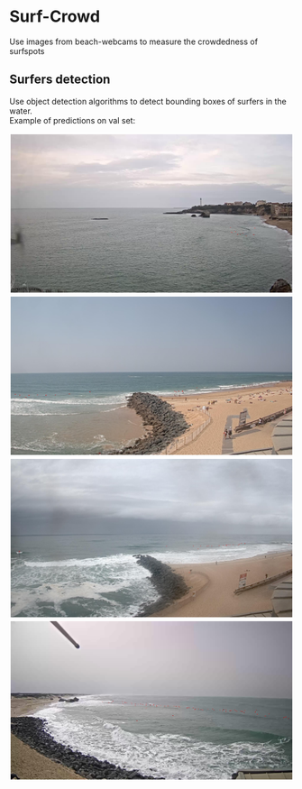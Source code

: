 # Surf-Crowd

 Use images from beach-webcams to measure the crowdedness of surfspots

## Surfers detection

Use object detection algorithms to detect bounding boxes of surfers in the water.<br/>
Example of predictions on val set:

![My Image](images/detection_output.png)
![My Image](images/detection_output2.png)
![My Image](images/detection_output3.png)
![My Image](images/detection_output4.png)
